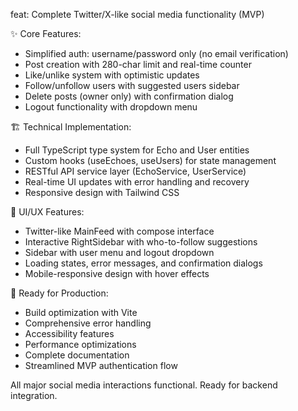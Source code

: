feat: Complete Twitter/X-like social media functionality (MVP)

✨ Core Features:
- Simplified auth: username/password only (no email verification)
- Post creation with 280-char limit and real-time counter
- Like/unlike system with optimistic updates
- Follow/unfollow users with suggested users sidebar
- Delete posts (owner only) with confirmation dialog
- Logout functionality with dropdown menu

🏗️ Technical Implementation:
- Full TypeScript type system for Echo and User entities
- Custom hooks (useEchoes, useUsers) for state management
- RESTful API service layer (EchoService, UserService)
- Real-time UI updates with error handling and recovery
- Responsive design with Tailwind CSS

🎨 UI/UX Features:
- Twitter-like MainFeed with compose interface
- Interactive RightSidebar with who-to-follow suggestions
- Sidebar with user menu and logout dropdown
- Loading states, error messages, and confirmation dialogs
- Mobile-responsive design with hover effects

🚀 Ready for Production:
- Build optimization with Vite
- Comprehensive error handling
- Accessibility features
- Performance optimizations
- Complete documentation
- Streamlined MVP authentication flow

All major social media interactions functional. Ready for backend integration.

